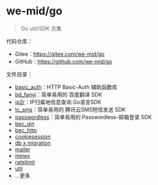 # we-mid/go

> Go util/SDK 合集

代码仓库：

- Gitee：https://gitee.com/we-mid/go
- GitHub：https://github.com/we-mid/go

文件目录：

- [basic_auth](./basic_auth/README.md)：HTTP Basic-Auth 辅助函数库
- [bd_fanyi](./bd_fanyi/README.md)：简单易用的 百度翻译 SDK
- [ip2r](./ip2r/README.md)：IP归属地信息查询 Go语言SDK
- [tc_sms](./tc_sms/README.md)：简单易用的 腾讯云SMS短信发送 SDK
- [passwordless](./passwordless)：简单易用的 Passwordless-邮箱登录 SDK
- [bec_gin](./bec_gin)
- [bec_http](./bec_http)
- [cookiesession](./cookiesession)
- [db x migration](./db)
- [mailer](./mailer)
- [mpwx](./mpwx)
- [ratelimit](./ratelimit)
- [util](./util)
- ...更多

